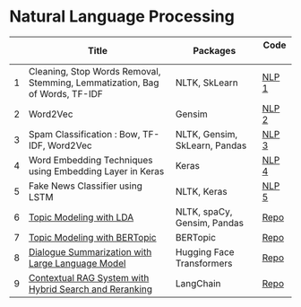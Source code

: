 # Natural Language Processing
 
| | Title  | Packages  | Code &ensp; |
| ------| ------------ |-----------| -------------------|
| 1 | Cleaning, Stop Words Removal, Stemming, Lemmatization, Bag of Words, TF-IDF | NLTK, SkLearn | [NLP 1](https://github.com/chatterjeesaurabh/Natural-Language-Processing/blob/main/NLP_1_BoW_TFIDF.ipynb) |
| 2 | Word2Vec | Gensim | [NLP 2](https://github.com/chatterjeesaurabh/Natural-Language-Processing/blob/main/NLP_2_Word2Vec.ipynb) |
| 3 | Spam Classification : Bow, TF-IDF, Word2Vec | NLTK, Gensim, SkLearn, Pandas | [NLP 3](https://github.com/chatterjeesaurabh/Natural-Language-Processing/blob/main/NLP_3_Spam_Classifier_BoW_TFIDF_Word2Vec.ipynb) |
| 4 | Word Embedding Techniques using Embedding Layer in Keras | Keras | [NLP 4](https://github.com/chatterjeesaurabh/Natural-Language-Processing/blob/main/NLP_4_Word_Embedding_Techniques.ipynb) |
| 5 | Fake News Classifier using LSTM | NLTK, Keras | [NLP 5](https://github.com/chatterjeesaurabh/Natural-Language-Processing/blob/main/NLP_5_Fake_News_Classifier_LSTM.ipynb) |
| 6 | [Topic Modeling with LDA](https://github.com/chatterjeesaurabh/Amazon-Reviews-Topic-Modelling-with-LDA) | NLTK, spaCy, Gensim, Pandas | [Repo](https://github.com/chatterjeesaurabh/Amazon-Reviews-Topic-Modelling-with-LDA) |
| 7 | [Topic Modeling with BERTopic](https://github.com/chatterjeesaurabh/Topic-Modeling-arXiv-Abstracts-using-BERTopic) | BERTopic | [Repo](https://github.com/chatterjeesaurabh/Topic-Modeling-arXiv-Abstracts-using-BERTopic) |
| 8 | [Dialogue Summarization with Large Language Model](https://github.com/chatterjeesaurabh/Dialogue-Summarization-with-Large-Language-Model) | Hugging Face Transformers | [Repo](https://github.com/chatterjeesaurabh/Dialogue-Summarization-with-Large-Language-Model) |
| 9 | [Contextual RAG System with Hybrid Search and Reranking](https://github.com/chatterjeesaurabh/Contextual-RAG-System-with-Hybrid-Search-and-Reranking) | LangChain | [Repo](https://github.com/chatterjeesaurabh/Contextual-RAG-System-with-Hybrid-Search-and-Reranking) |
